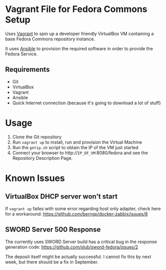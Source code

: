 # Vagrant File for Fedora Commons Setup

Uses [Vagrant](https://www.vagrantup.com/) to spin up a developer friendly
VirtualBox VM containing a base Fedora Commons repository instance.

It uses [Ansible](http://www.ansible.com/home) to provision the required
software in order to provide the Fedora Service.

## Requirements

- Git
- VirtualBox
- Vagrant
- Ansible
- Quick Internet connection (because it's going to download a lot of stuff)

# Usage

1. Clone the Git repository
2. Run `vagrant up` to install, run and provision the Virtual Machine
3. Run the `getip.sh` script to obtain the IP of the VM just started
4. Connect your browser to http://`IP_OF_VM`:8080/fedora and see the Repository
   Description Page.

# Known Issues

## VirtualBox DHCP server won't start
If `vagrant up` failes with some error regarding host only adapter, check here for
a workaround: https://github.com/berngp/docker-zabbix/issues/8

## SWORD Server 500 Response
The currently uses SWORD Server build has a critical bug in the response generation
code: https://github.com/slub/sword-fedora/issues/2

The deposit itself might be actually successful. I cannot fix this by next week, but
there should be a fix in September.

